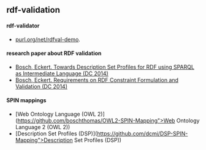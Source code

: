 ## rdf-validation


#### rdf-validator

* [purl.org/net/rdfval-demo](purl.org/net/rdfval-demo).

#### research paper about RDF validation

* [Bosch, Eckert. Towards Description Set Profiles for RDF using SPARQL as Intermediate Language (DC 2014)](https://github.com/boschthomas/PhD/tree/master/publications/Papers%20in%20Conference%20Proceedings)
* [Bosch, Eckert. Requirements on RDF Constraint Formulation and Validation (DC 2014)](https://github.com/boschthomas/PhD/tree/master/publications/Papers%20in%20Conference%20Proceedings)

#### SPIN mappings

* [Web Ontology Language (OWL 2)](https://github.com/boschthomas/OWL2-SPIN-Mapping">Web Ontology Language 2 (OWL 2))
* [Description Set Profiles (DSP)](https://github.com/dcmi/DSP-SPIN-Mapping">Description Set Profiles (DSP))
